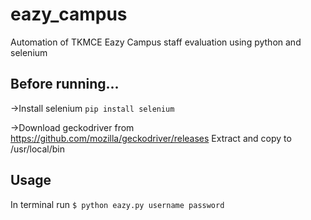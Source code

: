 # eazy_campus
Automation of TKMCE Eazy Campus staff evaluation using python and selenium


## Before running...
->Install selenium
 ` pip install selenium `

->Download geckodriver from https://github.com/mozilla/geckodriver/releases 
Extract and copy to /usr/local/bin

## Usage
In terminal run
`$ python eazy.py username password`

